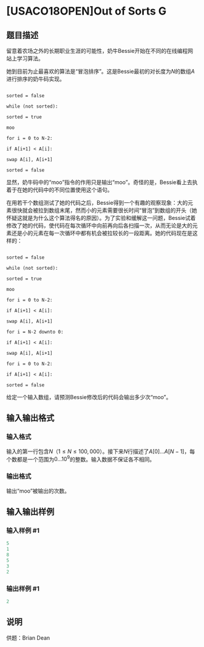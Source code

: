 # [USACO18OPEN]Out of Sorts G

## 题目描述

留意着农场之外的长期职业生涯的可能性，奶牛Bessie开始在不同的在线编程网站上学习算法。

她到目前为止最喜欢的算法是“冒泡排序”。这是Bessie最初的对长度为$N$的数组$A$进行排序的奶牛码实现。

```

sorted = false

while (not sorted):

sorted = true

moo

for i = 0 to N-2:

if A[i+1] < A[i]:

swap A[i], A[i+1]

sorted = false

```

显然，奶牛码中的“moo”指令的作用只是输出“moo”。奇怪的是，Bessie看上去执着于在她的代码中的不同位置使用这个语句。

在用若干个数组测试了她的代码之后，Bessie得到一个有趣的观察现象：大的元素很快就会被拉到数组末尾，然而小的元素需要很长时间“冒泡”到数组的开头（她怀疑这就是为什么这个算法得名的原因）。为了实验和缓解这一问题，Bessie试着修改了她的代码，使代码在每次循环中向前再向后各扫描一次，从而无论是大的元素还是小的元素在每一次循环中都有机会被拉较长的一段距离。她的代码现在是这样的：

```

sorted = false

while (not sorted):

sorted = true

moo

for i = 0 to N-2:

if A[i+1] < A[i]:

swap A[i], A[i+1]

for i = N-2 downto 0:

if A[i+1] < A[i]:

swap A[i], A[i+1]

for i = 0 to N-2:

if A[i+1] < A[i]:

sorted = false

```

给定一个输入数组，请预测Bessie修改后的代码会输出多少次“moo”。

## 输入输出格式

### 输入格式

输入的第一行包含$N$（$1 \leq N \leq 100,000$）。接下来$N$行描述了$A[0] \ldots A[N-1]$，每个数都是一个范围为$0 \ldots 10^9$的整数。输入数据不保证各不相同。

### 输出格式

输出“moo”被输出的次数。

## 输入输出样例

### 输入样例 #1

```cpp
5
1
8
5
3
2
```


### 输出样例 #1

```cpp
2
```


## 说明

供题：Brian Dean

